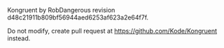 Kongruent by RobDangerous revision d48c21911b809bf56944aed6253af623a2e64f7f.

Do not modify, create pull request at https://github.com/Kode/Kongruent instead.
